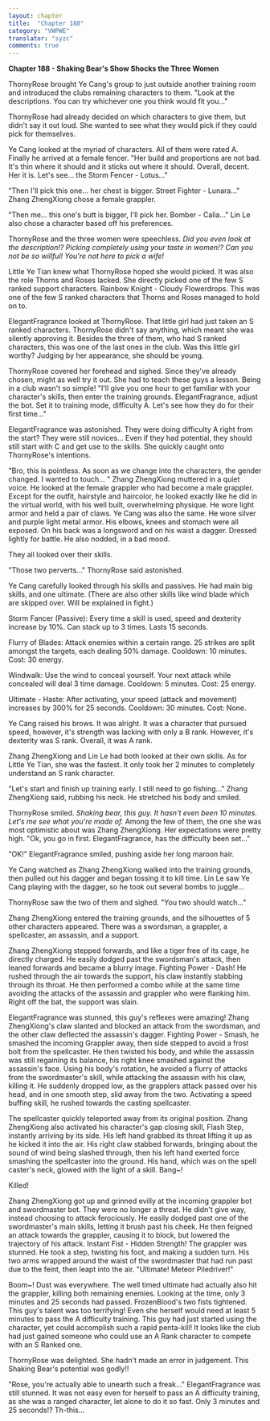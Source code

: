 ```yaml
---
layout: chapter
title:  "Chapter 188"
category: "VWPWE"
translator: "syzc"
comments: true
---
```


**Chapter 188 - Shaking Bear's Show Shocks the Three Women**

ThornyRose brought Ye Cang's group to just outside another training room and introduced the clubs remaining characters to them. "Look at the descriptions. You can try whichever one you think would fit you..."

ThornyRose had already decided on which characters to give them, but didn't say it out loud. She wanted to see what they would pick if they could pick for themselves.

Ye Cang looked at the myriad of characters. All of them were rated A. Finally he arrived at a female fencer. "Her build and proportions are not bad. It's thin where it should and it sticks out where it should. Overall, decent. Her it is. Let's see... the Storm Fencer - Lotus..."

"Then I'll pick this one... her chest is bigger. Street Fighter - Lunara..." Zhang ZhengXiong chose a female grappler. 

"Then me... this one's butt is bigger, I'll pick her. Bomber - Calia..." Lin Le also chose a character based off his preferences.

ThornyRose and the three women were speechless. *Did you even look at the description!? Picking completely using your taste in women!? Can you not be so willful! You're not here to pick a wife!*

Little Ye Tian knew what ThornyRose hoped she would picked. It was also the role Thorns and Roses lacked. She directly picked one of the few S ranked support characters. Rainbow Knight - Cloudy Flowerdrops. This was one of the few S ranked characters that Thorns and Roses managed to hold on to. 

ElegantFragrance looked at ThornyRose. That little girl had just taken an S ranked characters. ThornyRose didn't say anything, which meant she was silently approving it. Besides the three of them, who had S ranked characters, this was one of the last ones in the club. Was this little girl worthy? Judging by her appearance, she should be young.

ThornyRose covered her forehead and sighed. Since they've already chosen, might as well try it out. She had to teach these guys a lesson. Being in a club wasn't so simple! "I'll give you one hour to get familiar with your character's skills, then enter the training grounds. ElegantFragrance, adjust the bot. Set it to training mode, difficulty A. Let's see how they do for their first time..."

ElegantFragrance was astonished. They were doing difficulty A right from the start? They were still novices... Even if they had potential, they should still start with C and get use to the skills. She quickly caught onto ThornyRose's intentions.

"Bro, this is pointless. As soon as we change into the characters, the gender changed. I wanted to touch... " Zhang ZhengXiong muttered in a quiet voice. He looked at the female grappler who had become a male grappler. Except for the outfit, hairstyle and haircolor, he looked exactly like he did in the virtual world, with his well built, overwhelming physique. He wore light armor and held a pair of claws. Ye Cang was also the same. He wore silver and purple light metal armor. His elbows, knees and stomach were all exposed. On his back was a longsword and on his waist a dagger. Dressed lightly for battle. He also nodded, in a bad mood.

They all looked over their skills.

"Those two perverts..." ThornyRose said astonished.

Ye Cang carefully looked through his skills and passives. He had main big skills, and one ultimate. (There are also other skills like wind blade which are skipped over. Will be explained in fight.)

Storm Fancer (Passive): Every time a skill is used, speed and dexterity increase by 10%. Can stack up to 3 times. Lasts 15 seconds.

Flurry of Blades: Attack enemies within a certain range. 25 strikes are split amongst the targets, each dealing 50% damage. Cooldown: 10 minutes. Cost: 30 energy.

Windwalk: Use the wind to conceal yourself. Your next attack while concealed will deal 3 time damage. Cooldown: 5 minutes. Cost: 25 energy.

Ultimate - Haste: After activating, your speed (attack and movement) increases by 300% for 25 seconds. Cooldown: 30 minutes. Cost: None.

Ye Cang raised his brows. It was alright. It was a character that pursued speed, however, it's strength was lacking with only a B rank. However, it's dexterity was S rank. Overall, it was A rank.

Zhang ZhengXiong and Lin Le had both looked at their own skills. As for Little Ye Tian, she was the fastest. It only took her 2 minutes to completely understand an S rank character. 

"Let's start and finish up training early. I still need to go fishing..." Zhang ZhengXiong said, rubbing his neck. He stretched his body and smiled.

ThornyRose smiled. *Shaking bear, this guy. It hasn't even been 10 minutes. Let's me see what you're made of.* Among the few of them, the one she was most optimistic about was Zhang ZhengXiong. Her expectations were pretty high. "Ok, you go in first. ElegantFragrance, has the difficulty been set..."

"OK!" ElegantFragrance smiled, pushing aside her long maroon hair. 

Ye Cang watched as Zhang ZhengXiong walked into the training grounds, then pulled out his dagger and began tossing it to kill time. Lin Le saw Ye Cang playing with the dagger, so he took out several bombs to juggle...

ThornyRose saw the two of them and sighed. "You two should watch..."

Zhang ZhengXiong entered the training grounds, and the silhouettes of 5 other characters appeared. There was a swordsman, a grappler, a spellcaster, an assassin, and a support.

Zhang ZhengXiong stepped forwards, and like a tiger free of its cage, he directly charged. He easily dodged past the swordsman's attack, then leaned forwards and became a blurry image. Fighting Power - Dash! He rushed through the air towards the support, his claw instantly stabbing through its throat. He then performed a combo while at the same time avoiding the attacks of the assassin and grappler who were flanking him. Right off the bat, the support was slain.

ElegantFragrance was stunned, this guy's reflexes were amazing! Zhang ZhengXiong's claw slanted and blocked an attack from the swordsman, and the other claw deflected the assassin's dagger. Fighting Power - Smash, he smashed the incoming Grappler away, then side stepped to avoid a frost bolt from the spellcaster. He then twisted his body, and while the assassin was still regaining its balance, his right knee smashed against the assassin's face. Using his body's rotation, he avoided a flurry of attacks from the swordmaster's skill, while attacking the assassin with his claw, killing it. He suddenly dropped low, as the grapplers attack passed over his head, and in one smooth step, slid away from the two. Activating a speed buffing skill, he rushed towards the casting spellcaster.

The spellcaster quickly teleported away from its original position. Zhang ZhengXiong also activated his character's gap closing skill, Flash Step, instantly arriving by its side. His left hand grabbed its throat lifting it up as he kicked it into the air. His right claw stabbed forwards, bringing about the sound of wind being slashed through, then his left hand exerted force smashing the spellcaster into the ground. His hand, which was on the spell caster's neck, glowed with the light of a skill. Bang~!

Killed!

Zhang ZhengXiong got up and grinned evilly at the incoming grappler bot and swordmaster bot. They were no longer a threat. He didn't give way, instead choosing to attack ferociously. He easily dodged past one of the swordmaster's main skills, letting it brush past his cheek. He then feigned an attack towards the grappler, causing it to block, but lowered the trajectory of his attack. Instant Fist - Hidden Strength! The grappler was stunned. He took a step, twisting his foot, and making a sudden turn. His two arms wrapped around the waist of the swordmaster that had run past due to the feint, then leapt into the air. "Ultimate! Meteor Piledriver!"

Boom~! Dust was everywhere. The well timed ultimate had actually also hit the grappler, killing both remaining enemies. Looking at the time, only 3 minutes and 25 seconds had passed. FrozenBlood's two fists tightened. This guy's talent was too terrifying! Even she herself would need at least 5 minutes to pass the A difficulty training. This guy had just started using the character, yet could accomplish such a rapid penta-kill! It looks like the club had just gained someone who could use an A Rank character to compete with an S Ranked one. 

ThornyRose was delighted. She hadn't made an error in judgement. This Shaking Bear's potential was godly!!

"Rose, you're actually able to unearth such a freak..." ElegantFragrance was still stunned. It was not easy even for herself to pass an A difficulty training, as she was a ranged character, let alone to do it so fast. Only 3 minutes and 25 seconds!? Th-this... 
